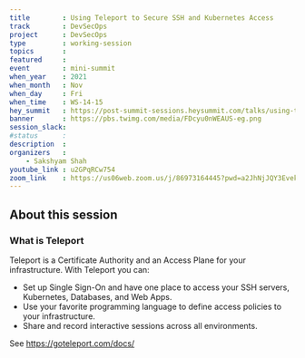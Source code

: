```yaml
---
title        : Using Teleport to Secure SSH and Kubernetes Access
track        : DevSecOps
project      : DevSecOps
type         : working-session
topics       :
featured     :
event        : mini-summit
when_year    : 2021
when_month   : Nov
when_day     : Fri
when_time    : WS-14-15
hey_summit   : https://post-summit-sessions.heysummit.com/talks/using-teleport-to-secure-ssh-and-kubernetes-access/
banner       : https://pbs.twimg.com/media/FDcyu0nWEAUS-eg.png
session_slack:
#status      : 
description  :
organizers   :
    - Sakshyam Shah
youtube_link : u2GPqRCw754
zoom_link    : https://us06web.zoom.us/j/86973164445?pwd=a2JhNjJQY3EvekltbHl5VkFnekxBQT09
---
```


## About this session

### What is Teleport

Teleport is a Certificate Authority and an Access Plane for your infrastructure. With Teleport you can:

- Set up Single Sign-On and have one place to access your SSH servers, Kubernetes, Databases, and Web Apps.
- Use your favorite programming language to define access policies to your infrastructure.
- Share and record interactive sessions across all environments.

See https://goteleport.com/docs/
